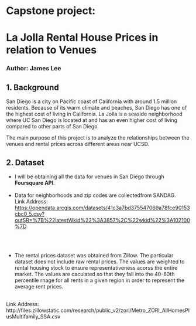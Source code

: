 # Capstone project:
# La Jolla Rental House Prices in relation to Venues
### Author: James Lee

## 1. Background

San Diego is a city on Pacific coast of California with around 1.5  million residents. Because of its warm climate and beaches, San Diego has one of the highest cost of living in California. La Jolla is a seaside neighborhood where UC San Diego is located at and has an even higher cost of living compared to other parts of San Diego. <br> 

The main purpose of this project is to analyze the relationships between the venues and rental prices across different areas near UCSD.
<br> 


## 2. Dataset

* I will be obtaining all the data for venues in San Diego through **Foursquare API**.
<br> <br> 
* Data for neighborhoods and zip codes are collectedfrom SANDAG. <br> 
Link Address: https://opendata.arcgis.com/datasets/41c3a7bd375547069a78fce90153cbc0_5.csv?outSR=%7B%22latestWkid%22%3A3857%2C%22wkid%22%3A102100%7D

<br> <br> 
* The rental prices dataset was obtained from Zillow. The particular dataset does not include raw rental prices. The values are weighted to rental housing stock to ensure representativeness acorss the entire market. The values are caculated so that they fall into the 40-60th percentile rnage for all rents in a given region in order to represent the average rent prices.
<br>
Link Address: http://files.zillowstatic.com/research/public_v2/zori/Metro_ZORI_AllHomesPlusMultifamily_SSA.csv  

<br>

